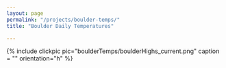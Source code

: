 ```yaml
---
layout: page
permalink: "/projects/boulder-temps/"
title: "Boulder Daily Temperatures"

---
```


{% include clickpic pic="boulderTemps/boulderHighs_current.png" caption = "" orientation="h" %}
